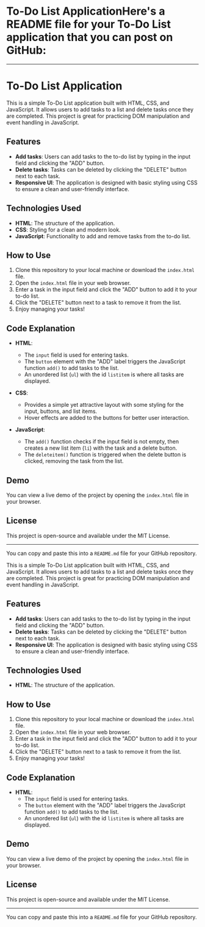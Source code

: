 

# To-Do List ApplicationHere's a README file for your To-Do List application that you can post on GitHub:

---

# To-Do List Application

This is a simple To-Do List application built with HTML, CSS, and JavaScript. It allows users to add tasks to a list and delete tasks once they are completed. This project is great for practicing DOM manipulation and event handling in JavaScript.

## Features
- **Add tasks**: Users can add tasks to the to-do list by typing in the input field and clicking the "ADD" button.
- **Delete tasks**: Tasks can be deleted by clicking the "DELETE" button next to each task.
- **Responsive UI**: The application is designed with basic styling using CSS to ensure a clean and user-friendly interface.

## Technologies Used
- **HTML**: The structure of the application.
- **CSS**: Styling for a clean and modern look.
- **JavaScript**: Functionality to add and remove tasks from the to-do list.

## How to Use

1. Clone this repository to your local machine or download the `index.html` file.
2. Open the `index.html` file in your web browser.
3. Enter a task in the input field and click the "ADD" button to add it to your to-do list.
4. Click the "DELETE" button next to a task to remove it from the list.
5. Enjoy managing your tasks!

## Code Explanation

- **HTML**:
    - The `input` field is used for entering tasks.
    - The `button` element with the "ADD" label triggers the JavaScript function `add()` to add tasks to the list.
    - An unordered list (`ul`) with the id `listitem` is where all tasks are displayed.
  
- **CSS**:
    - Provides a simple yet attractive layout with some styling for the input, buttons, and list items.
    - Hover effects are added to the buttons for better user interaction.

- **JavaScript**:
    - The `add()` function checks if the input field is not empty, then creates a new list item (`li`) with the task and a delete button.
    - The `deleteitem()` function is triggered when the delete button is clicked, removing the task from the list.

## Demo
You can view a live demo of the project by opening the `index.html` file in your browser.

## License
This project is open-source and available under the MIT License.

---

You can copy and paste this into a `README.md` file for your GitHub repository.

This is a simple To-Do List application built with HTML, CSS, and JavaScript. It allows users to add tasks to a list and delete tasks once they are completed. This project is great for practicing DOM manipulation and event handling in JavaScript.

## Features
- **Add tasks**: Users can add tasks to the to-do list by typing in the input field and clicking the "ADD" button.
- **Delete tasks**: Tasks can be deleted by clicking the "DELETE" button next to each task.
- **Responsive UI**: The application is designed with basic styling using CSS to ensure a clean and user-friendly interface.

## Technologies Used
- **HTML**: The structure of the application.


## How to Use

1. Clone this repository to your local machine or download the `index.html` file.
2. Open the `index.html` file in your web browser.
3. Enter a task in the input field and click the "ADD" button to add it to your to-do list.
4. Click the "DELETE" button next to a task to remove it from the list.
5. Enjoy managing your tasks!

## Code Explanation

- **HTML**:
    - The `input` field is used for entering tasks.
    - The `button` element with the "ADD" label triggers the JavaScript function `add()` to add tasks to the list.
    - An unordered list (`ul`) with the id `listitem` is where all tasks are displayed.
  


## Demo
You can view a live demo of the project by opening the `index.html` file in your browser.

## License
This project is open-source and available under the MIT License.

---

You can copy and paste this into a `README.md` file for your GitHub repository.
